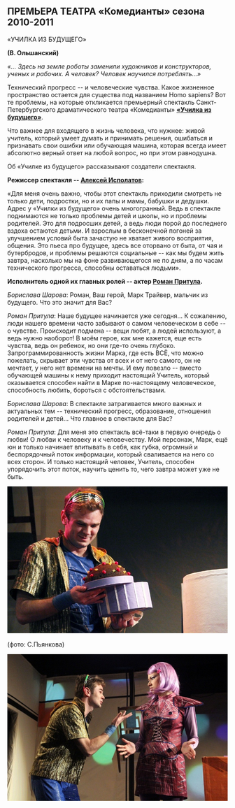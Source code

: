 ## ПРЕМЬЕРА ТЕАТРА «Комедианты» сезона 2010-2011


«УЧИЛКА ИЗ БУДУЩЕГО»


**(В. Ольшанский)**


_«... Здесь на земле роботы заменили художников
и конструкторов, ученых и рабочих.
А человек? Человек научился потреблять...»_


Технический прогресс -- и человеческие чувства. Какое жизненное пространство остается для существа под названием Homo sapiens? Вот те проблемы, на которые откликается премьерный спектакль Санкт-Петербургского драматического театра «Комедианты» **[«Училка из будущего»][0]**.


Что важнее для входящего в жизнь человека, что нужнее: живой учитель, который умеет думать и принимать решения, ошибаться и признавать свои ошибки или обучающая машина, которая всегда имеет абсолютно верный ответ на любой вопрос, но при этом равнодушна.


Об «Училке из будущего» рассказывают создатели спектакля.


**Режиссер спектакля -- [Алексей Исполатов][1]:**


«Для меня очень важно, чтобы этот спектакль приходили смотреть не только дети, подростки, но и их папы и мамы, бабушки и дедушки. Адрес у «Училки из будущего» очень многогранный. Ведь в спектакле поднимаются не только проблемы детей и школы, но и проблемы родителей. Это для подросших детей, а ведь люди порой до последнего вздоха остаются детьми. И взрослым в бесконечной погоней за улучшением условий быта зачастую не хватает живого восприятия, общения. Это пьеса про будущее, здесь все оторвано от быта, от чая и бутербродов, и проблемы решаются социальные -- как мы будем жить завтра, насколько мы на фоне развивающегося не по дням, а по часам технического прогресса, способны оставаться людьми».


**Исполнитель одной их главных ролей -- актер [Роман Притула][2].**


_Борислава Шарова_: Роман, Ваш герой, Марк Трайвер, мальчик из будущего. Что это значит для Вас?


_Роман Притула_: Наше будущее начинается уже сегодня... К сожалению, люди нашего времени часто забывают о самом человеческом в себе -- о чувстве. Происходит подмена -- вещи любят, а людей используют, а ведь нужно наоборот! В моём герое, как мне кажется, еще есть чувства, ведь он ребенок, но они где-то очень глубоко. Запрограммированность жизни Марка, где есть ВСЁ, что можно пожелать, скрывает эти чувства от всех и от него самого, он не мечтает, у него нет времени на мечты. И ему повезло -- вместо обучающей машины к нему приходит настоящий Учитель, который оказывается способен найти в Марке по-настоящему человеческое, способность любить, бороться с обстоятельствами.


_Борислава Шарова_: В спектакле затрагивается много важных и актуальных тем -- технический прогресс, образование, отношения родителей и детей... Что главное в спектакле для Вас?


_Роман Притула_: Для меня это спектакль всё-таки в первую очередь о любви! О любви к человеку и к человечеству. Мой персонаж, Марк, ещё юн и только начинает впитывать в себя, как губка, огромный и беспорядочный поток информации, который сваливается на него со всех сторон. И только настоящий человек, Учитель, способен упорядочить этот поток, научить ценить то, чего завтра может уже не быть.


![](image-01.jpg)


(фото: С.Пьянкова)


![](image-02.jpg)

[0]: ../../performance/uchilka-iz-buduschego "Училка из будущего"
[1]: ../../person/aleksei-ispolatov "Алексей Исполатов"
[2]: ../../person/roman-pritula "Роман Притула"